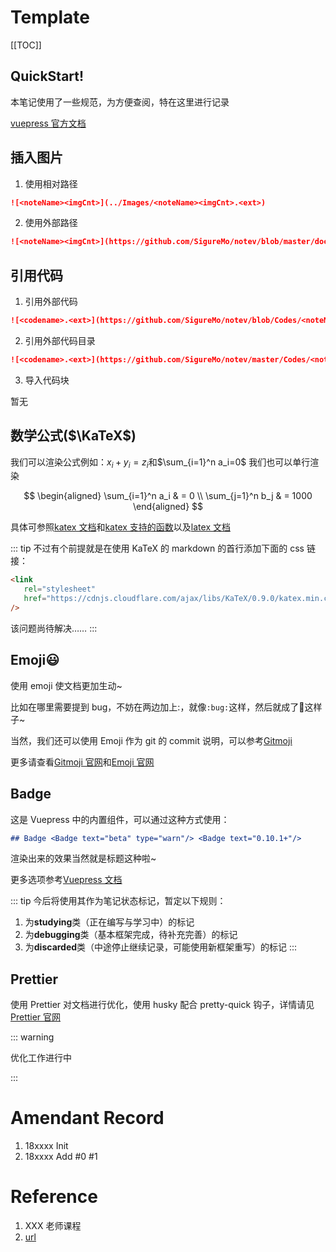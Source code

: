 <link rel="stylesheet" href="https://cdnjs.cloudflare.com/ajax/libs/KaTeX/0.9.0/katex.min.css">

# Template <Badge text="alpha" type="warn"/>

[[TOC]]

## QuickStart!

本笔记使用了一些规范，为方便查阅，特在这里进行记录

[vuepress 官方文档](https://vuepress.vuejs.org/)

## 插入图片

1. 使用相对路径

```md
![<noteName><imgCnt>](../Images/<noteName><imgCnt>.<ext>)
```

2. 使用外部路径

```md
![<noteName><imgCnt>](https://github.com/SigureMo/notev/blob/master/docs/Images/<noteName><imgCnt>.<ext>?raw=true)
```

## 引用代码

1. 引用外部代码

```md
![<codename>.<ext>](https://github.com/SigureMo/notev/blob/Codes/<noteName>/.../<codename>.<ext>)
```

2. 引用外部代码目录

```md
![<codename>.<ext>](https://github.com/SigureMo/notev/master/Codes/<noteName>/.../)
```

3. 导入代码块

暂无

## 数学公式($\KaTeX$)

我们可以渲染公式例如：$x_i + y_i = z_i$和$\sum_{i=1}^n a_i=0$
我们也可以单行渲染

$$
\begin{aligned}
\sum_{i=1}^n a_i & = 0 \\
\sum_{j=1}^n b_j & = 1000
\end{aligned}
$$

具体可参照[katex 文档](http://www.intmath.com/cg5/katex-mathjax-comparison.php)和[katex 支持的函数](https://github.com/Khan/KaTeX/wiki/Function-Support-in-KaTeX)以及[latex 文档](https://math.meta.stackexchange.com/questions/5020/mathjax-basic-tutorial-and-quick-reference)

::: tip
不过有个前提就是在使用 KaTeX 的 markdown 的首行添加下面的 css 链接：

```html
<link
   rel="stylesheet"
   href="https://cdnjs.cloudflare.com/ajax/libs/KaTeX/0.9.0/katex.min.css"
/>
```

该问题尚待解决……
:::

## Emoji:smiley:

使用 emoji 使文档更加生动~

比如在哪里需要提到 bug，不妨在两边加上:，就像`:bug:`这样，然后就成了:bug:这样子~

当然，我们还可以使用 Emoji 作为 git 的 commit 说明，可以参考[Gitmoji](./Discovery/05_Gitmoji.md)

更多请查看[Gitmoji 官网](http://gitmoji.carloscuesta.me/)和[Emoji 官网](https://emojipedia.org/)

## Badge <Badge text="beta" type="warn"/> <Badge text="0.10.1+"/>

这是 Vuepress 中的内置组件，可以通过这种方式使用：

```md
## Badge <Badge text="beta" type="warn"/> <Badge text="0.10.1+"/>
```

渲染出来的效果当然就是标题这种啦~

更多选项参考[Vuepress 文档](https://vuepress.vuejs.org/zh/guide/using-vue.html#badge)

::: tip
今后将使用其作为笔记状态标记，暂定以下规则：

1. <Badge text="alpha" type="warn"/> <Badge text="0.10.1"/>为**studying**类（正在编写与学习中）的标记
2. <Badge text="beta" type="tip"/> <Badge text="1.10.1"/>为**debugging**类（基本框架完成，待补充完善）的标记
3. <Badge text="beta" type="error"/> <Badge text="1.10.1"/>为**discarded**类（中途停止继续记录，可能使用新框架重写）的标记
   :::

## Prettier

使用 Prettier 对文档进行优化，使用 husky 配合 pretty-quick 钩子，详情请见[Prettier 官网](https://prettier.io/)

::: warning

优化工作进行中

:::

# Amendant Record

1. 18xxxx Init
2. 18xxxx Add #0 #1

# Reference

1. XXX 老师课程
2. [url](/)
